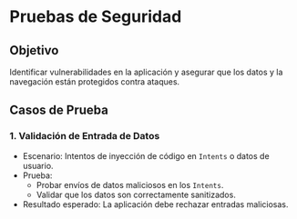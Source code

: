 
# Pruebas de Seguridad

## Objetivo
Identificar vulnerabilidades en la aplicación y asegurar que los datos y la navegación están protegidos contra ataques.

## Casos de Prueba
### 1. Validación de Entrada de Datos
- Escenario: Intentos de inyección de código en `Intents` o datos de usuario.
- Prueba: 
  - Probar envíos de datos maliciosos en los `Intents`.
  - Validar que los datos son correctamente sanitizados.
- Resultado esperado: La aplicación debe rechazar entradas maliciosas.
